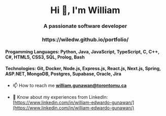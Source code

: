 <h1 align="center">Hi 👋, I'm William</h1>
<h3 align="center">A passionate software developer</h3>
<h3 align="center">https://wiledw.github.io/portfolio/</h3>

<h4>Progamming Languages: Python, Java, JavaScript, TypeScript, C, C++, C#, HTML5, CSS3, SQL, Prolog, Bash</h4>
<h4>Technologies: Git, Docker, Node.js, Express.js, React.js, Next.js, Spring, ASP.NET, MongoDB, Postgres, Supabase, Oracle, Jira</h4>

- 📫 How to reach me **william.gunawan@torontomu.ca**

- 📄 Know about my experiences from LinkedIn: [https://www.linkedin.com/in/william-edwardo-gunawan/](https://www.linkedin.com/in/william-edwardo-gunawan/)



